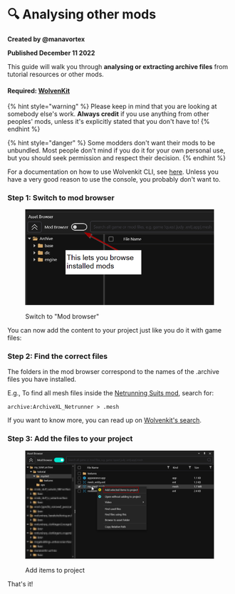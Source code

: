 # 🔍 Analysing other mods

**Created by @manavortex**&#x20;

**Published December 11 2022**

This guide will walk you through **analysing or extracting archive files** from tutorial resources or other mods.

#### Required: [WolvenKit](https://github.com/WolvenKit/WolvenKit/releases) <a href="#required-wolvenkit" id="required-wolvenkit"></a>

{% hint style="warning" %}
Please keep in mind that you are looking at somebody else's work. **Always credit** if you use anything from other peoples' mods, unless it's explicitly stated that you don't have to!
{% endhint %}

{% hint style="danger" %}
Some modders don't want their mods to be unbundled. Most people don't mind if you do it for your own personal use, but you should seek permission and respect their decision.
{% endhint %}

For a documentation on how to use Wolvenkit CLI, see [here](legacy-analysing-other-mods-with-wolvenkit-console.md). Unless you have a very good reason to use the console, you probably don't want to.

### Step 1: Switch to mod browser

<figure><img src="../../../.gitbook/assets/view_mods_with_wkit.png" alt=""><figcaption><p>Switch to "Mod browser"</p></figcaption></figure>

You can now add the content to your project just like you do it with game files:

### Step 2: Find the correct files

The folders in the mod browser correspond to the names of the .archive files you have installed.&#x20;

E.g., To find all mesh files inside the [Netrunning Suits mod](../items-equipment/recolours-and-refits/), search for:

```
archive:ArchiveXL_Netrunner > .mesh
```

If you want to know more, you can read up on [Wolvenkit's search](http://127.0.0.1:5000/s/-MP\_ozZVx2gRZUPXkd4r/wolvenkit-app/usage/wolvenkit-search-finding-files).

### Step 3: Add the files to your project

<figure><img src="../../../.gitbook/assets/browsing_mods_add_to_project.png" alt=""><figcaption><p>Add items to project</p></figcaption></figure>



That's it!
